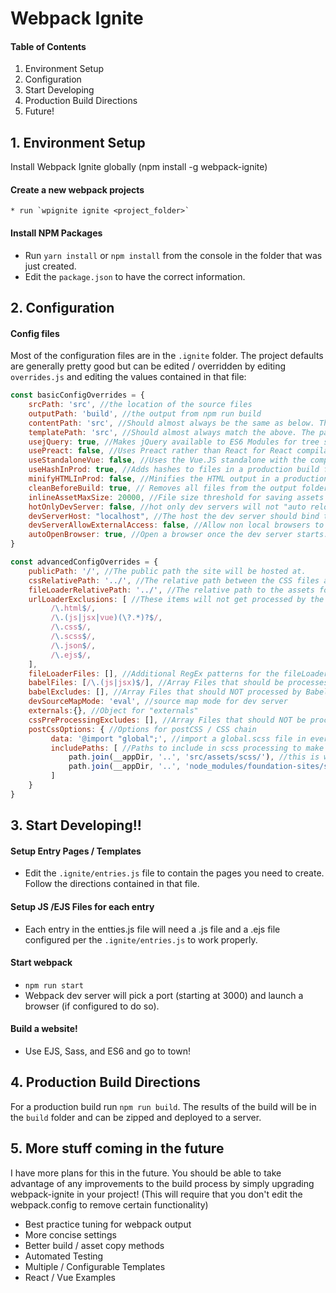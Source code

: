 # Webpack Ignite

#### Table of Contents

1. Environment Setup
2. Configuration
3. Start Developing
4. Production Build Directions
5. Future!

## 1. Environment Setup

Install Webpack Ignite globally (npm install -g webpack-ignite)

#### Create a new webpack projects

    * run `wpignite ignite <project_folder>` 

#### Install NPM Packages
* Run `yarn install` or `npm install` from the console in the folder that was just created.
* Edit the `package.json` to have the correct information.

## 2. Configuration

#### Config files 

Most of the configuration files are in the `.ignite` folder. The project defaults are generally pretty good but can be edited / overridden by editing  `overrides.js` and editing the values contained in that file:

```javascript
const basicConfigOverrides = {
    srcPath: 'src', //the location of the source files
    outputPath: 'build', //the output from npm run build
    contentPath: 'src', //Should almost always be the same as below. The path that content files are served from
    templatePath: 'src', //Should almost always match the above. The path that EJS templates are located in
    usejQuery: true, //Makes jQuery available to ES6 Modules for tree shaking
    usePreact: false, //Uses Preact rather than React for React compilation 
    useStandaloneVue: false, //Uses the Vue.JS standalone with the compiler
    useHashInProd: true, //Adds hashes to files in a production build for long term caching and cache busting
    minifyHTMLInProd: false, //Minifies the HTML output in a production build
    cleanBeforeBuild: true, // Removes all files from the output folder before a production build
    inlineAssetMaxSize: 20000, //File size threshold for saving assets inline in the CSS / HTML files
    hotOnlyDevServer: false, //hot only dev servers will not "auto reload" when a HMR update fails. Useful for React.
    devServerHost: "localhost", //The host the dev server should bind to.
    devServerAllowExternalAccess: false, //Allow non local browsers to connect to the dev server.
    autoOpenBrowser: true, //Open a browser once the dev server starts.
}

const advancedConfigOverrides = {
    publicPath: '/', //The public path the site will be hosted at.
    cssRelativePath: '../', //The relative path between the CSS files and the assets folder(s). 
    fileLoaderRelativePath: '../', //The relative path to the assets folder(s) for non CSS files.
    urlLoaderExclusions: [ //These items will not get processed by the URL loader and will always use the fileLoader
         /\.html$/,
         /\.(js|jsx|vue)(\?.*)?$/,
         /\.css$/,
         /\.scss$/,
         /\.json$/,
         /\.ejs$/,
    ],
    fileLoaderFiles: [], //Additional RegEx patterns for the fileLoader
    babelFiles: [/\.(js|jsx)$/], //Array Files that should be processes by Babel. Can be an array of RegEx patterns.
    babelExcludes: [], //Array Files that should NOT processed by Babel. Can be an array of RegEx patterns.
    devSourceMapMode: 'eval', //source map mode for dev server
    externals:{}, //Object for "externals" 
    cssPreProcessingExcludes: [], //Array Files that should NOT be processed by the CSS chain. Can be an array of RegEx patterns.
    postCssOptions: { //Options for postCSS / CSS chain
         data: '@import "global";', //import a global.scss file in every .scss file. This makes it easy to use foundation
         includePaths: [ //Paths to include in scss processing to make referencing .scss files easier.
             path.join(__appDir, '..', 'src/assets/scss/'), //this is where the global.scss file should live
             path.join(__appDir, '..', 'node_modules/foundation-sites/scss') //foundation
         ]
    }
}

```
## 3. Start Developing!!

#### Setup Entry Pages / Templates
* Edit the `.ignite/entries.js` file to contain the pages you need to create. Follow the directions contained in that file.

#### Setup JS /EJS Files for each entry
* Each entry in the entties.js file will need a .js file and a .ejs file configured per the `.ignite/entries.js` to work properly.

#### Start webpack
* `npm run start`
* Webpack dev server will pick a port (starting at 3000) and launch a browser (if configured to do so).

#### Build a website!
* Use EJS, Sass, and ES6 and go to town!

## 4. Production Build Directions

For a production build run `npm run build`. The results of the build will be in the `build` folder and can be zipped and deployed to a server.

## 5. More stuff coming in the future
I have more plans for this in the future. You should be able to take advantage of any improvements to the build process by simply upgrading webpack-ignite in your project! (This will require that you don't edit the webpack.config to remove certain functionality)

* Best practice tuning for webpack output
* More concise settings
* Better build / asset copy methods
* Automated Testing
* Multiple / Configurable Templates
* React / Vue Examples

